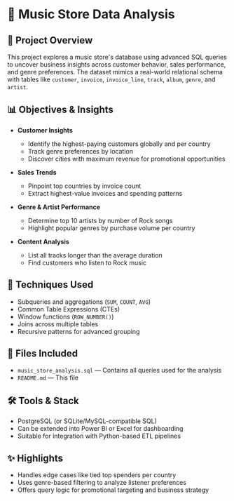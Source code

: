 # 🎵 Music Store Data Analysis

## 📌 Project Overview

This project explores a music store's database using advanced SQL queries to uncover business insights across customer behavior, sales performance, and genre preferences. The dataset mimics a real-world relational schema with tables like `customer`, `invoice`, `invoice_line`, `track`, `album`, `genre`, and `artist`.

## 📊 Objectives & Insights

- **Customer Insights**  
  - Identify the highest-paying customers globally and per country  
  - Track genre preferences by location  
  - Discover cities with maximum revenue for promotional opportunities  

- **Sales Trends**  
  - Pinpoint top countries by invoice count  
  - Extract highest-value invoices and spending patterns  

- **Genre & Artist Performance**  
  - Determine top 10 artists by number of Rock songs  
  - Highlight popular genres by purchase volume per country  

- **Content Analysis**  
  - List all tracks longer than the average duration  
  - Find customers who listen to Rock music  

## 🧠 Techniques Used

- Subqueries and aggregations (`SUM`, `COUNT`, `AVG`)  
- Common Table Expressions (CTEs)  
- Window functions (`ROW_NUMBER()`)  
- Joins across multiple tables  
- Recursive patterns for advanced grouping

## 📁 Files Included

- `music_store_analysis.sql` — Contains all queries used for the analysis  
- `README.md` — This file

## 🛠️ Tools & Stack

- PostgreSQL (or SQLite/MySQL-compatible SQL)  
- Can be extended into Power BI or Excel for dashboarding  
- Suitable for integration with Python-based ETL pipelines

## ✨ Highlights

- Handles edge cases like tied top spenders per country  
- Uses genre-based filtering to analyze listener preferences  
- Offers query logic for promotional targeting and business strategy
